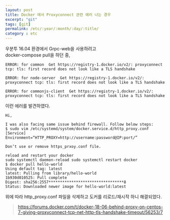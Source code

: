 ```yaml
---
layout: post
title: Docker 에서 Proxyconnect 관련 에러 나는 경우
excerpt: "git"
tags: [git]
permalink: /etc/:year/:month/:day/:title/
category : etc
---
```


우분투 16.04 환경에서 Grpc-web을 사용하려고  
docker-compose pull을 하던 중,  

```
ERROR: for common  Get https://registry-1.docker.io/v2/: proxyconnect tcp: tls: first record does not look like a TLS handshake

ERROR: for node-server  Get https://registry-1.docker.io/v2/: proxyconnect tcp: tls: first record does not look like a TLS handshake

ERROR: for commonjs-client  Get https://registry-1.docker.io/v2/: proxyconnect tcp: tls: first record does not look like a TLS handshake

```

이런 에러를 발견하였다.  

```
Hi,

I was also facing same issue behind firewall. Follow below steps:
$ sudo vim /etc/systemd/system/docker.service.d/http_proxy.conf
[Service]
Environment=“HTTP_PROXY=http://username:password@IP:port/”

Don’t use or remove https_prxoy.conf file.

reload and restart your docker
sudo systemctl daemon-reload sudo systemctl restart docker
$ docker pull hello-world
Using default tag: latest
latest: Pulling from library/hello-world
1b930d010525: Pull complete
Digest: sha256:2557*********************************8
Status: Downloaded newer image for hello-world:latest
```

위에 따라 http_proxy.conf 파일을 삭제하고 도커를 리로드/재시작 하니 해결되었다.   

> https://forums.docker.com/t/docker-18-06-behind-proxy-on-centos-7-giving-proxyconnect-tcp-net-http-tls-handshake-timeout/56253/7